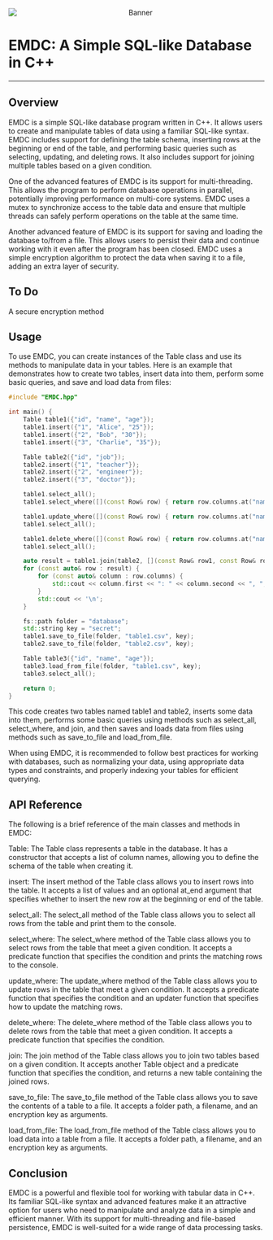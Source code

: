<p align="center">
  <img src="https://github.com/0lPlayerl0/EMDC/assets/84262516/afbe5bf8-dead-4d9b-9651-613ca7885d12" alt="Banner" style="display: block; margin: auto;">
</p>

# **EMDC: A Simple SQL-like Database in C++**

_________________

## Overview
EMDC is a simple SQL-like database program written in C++. It allows users to create and manipulate tables of data using a familiar SQL-like syntax. EMDC includes support for defining the table schema, inserting rows at the beginning or end of the table, and performing basic queries such as selecting, updating, and deleting rows. It also includes support for joining multiple tables based on a given condition.

One of the advanced features of EMDC is its support for multi-threading. This allows the program to perform database operations in parallel, potentially improving performance on multi-core systems. EMDC uses a mutex to synchronize access to the table data and ensure that multiple threads can safely perform operations on the table at the same time.

Another advanced feature of EMDC is its support for saving and loading the database to/from a file. This allows users to persist their data and continue working with it even after the program has been closed. EMDC uses a simple encryption algorithm to protect the data when saving it to a file, adding an extra layer of security.

## To Do
A secure encryption method
## Usage
To use EMDC, you can create instances of the Table class and use its methods to manipulate data in your tables. Here is an example that demonstrates how to create two tables, insert data into them, perform some basic queries, and save and load data from files:
```cpp
#include "EMDC.hpp"

int main() {
    Table table1({"id", "name", "age"});
    table1.insert({"1", "Alice", "25"});
    table1.insert({"2", "Bob", "30"});
    table1.insert({"3", "Charlie", "35"});

    Table table2({"id", "job"});
    table2.insert({"1", "teacher"});
    table2.insert({"2", "engineer"});
    table2.insert({"3", "doctor"});

    table1.select_all();
    table1.select_where([](const Row& row) { return row.columns.at("name") == "Bob"; });

    table1.update_where([](const Row& row) { return row.columns.at("name") == "Bob"; }, [](Row& row) { row.columns["age"] = "40"; });
    table1.select_all();

    table1.delete_where([](const Row& row) { return row.columns.at("name") == "Bob"; });
    table1.select_all();

    auto result = table1.join(table2, [](const Row& row1, const Row& row2) { return row1.columns.at("id") == row2.columns.at("id"); });
    for (const auto& row : result) {
        for (const auto& column : row.columns) {
            std::cout << column.first << ": " << column.second << ", ";
        }
        std::cout << '\n';
    }

    fs::path folder = "database";
    std::string key = "secret";
    table1.save_to_file(folder, "table1.csv", key);
    table2.save_to_file(folder, "table2.csv", key);

    Table table3({"id", "name", "age"});
    table3.load_from_file(folder, "table1.csv", key);
    table3.select_all();

    return 0;
}
```
This code creates two tables named table1 and table2, inserts some data into them, performs some basic queries using methods such as select_all, select_where, and join, and then saves and loads data from files using methods such as save_to_file and load_from_file.

When using EMDC, it is recommended to follow best practices for working with databases, such as normalizing your data, using appropriate data types and constraints, and properly indexing your tables for efficient querying.

## API Reference
The following is a brief reference of the main classes and methods in EMDC:

Table: The Table class represents a table in the database. It has a constructor that accepts a list of column names, allowing you to define the schema of the table when creating it.

insert: The insert method of the Table class allows you to insert rows into the table. It accepts a list of values and an optional at_end argument that specifies whether to insert the new row at the beginning or end of the table.

select_all: The select_all method of the Table class allows you to select all rows from the table and print them to the console.

select_where: The select_where method of the Table class allows you to select rows from the table that meet a given condition. It accepts a predicate function that specifies the condition and prints the matching rows to the console.

update_where: The update_where method of the Table class allows you to update rows in the table that meet a given condition. It accepts a predicate function that specifies the condition and an updater function that specifies how to update the matching rows.

delete_where: The delete_where method of the Table class allows you to delete rows from the table that meet a given condition. It accepts a predicate function that specifies the condition.

join: The join method of the Table class allows you to join two tables based on a given condition. It accepts another Table object and a predicate function that specifies the condition, and returns a new table containing the joined rows.

save_to_file: The save_to_file method of the Table class allows you to save the contents of a table to a file. It accepts a folder path, a filename, and an encryption key as arguments.

load_from_file: The load_from_file method of the Table class allows you to load data into a table from a file. It accepts a folder path, a filename, and an encryption key as arguments.

## Conclusion
EMDC is a powerful and flexible tool for working with tabular data in C++. Its familiar SQL-like syntax and advanced features make it an attractive option for users who need to manipulate and analyze data in a simple and efficient manner. With its support for multi-threading and file-based persistence, EMDC is well-suited for a wide range of data processing tasks.
